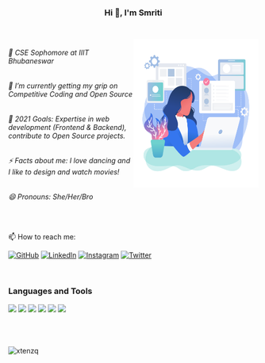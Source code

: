 



<h3 align="center"> Hi 👋, I'm Smriti<h3>
 <br  />
	
	
 <img align="right" width="50%" src="./female developer 2.svg" height="300px" width="300px">
 
###### 🌱 CSE Sophomore at IIIT Bhubaneswar
###### 🔭 I’m currently getting my grip on Competitive Coding and Open Source
###### 🥅 2021 Goals: Expertise in web development (Frontend & Backend), contribute to Open Source projects.
###### ⚡ Facts about me: I love dancing and I like to design and watch movies!
###### 😄 Pronouns: She/Her/Bro

<br  />

📫 How to reach me: 

<p >
	<a href="https://github.com/shruti1421"><img src="https://img.icons8.com/bubbles/50/000000/github.png" alt="GitHub"/></a>
	<a href="https://www.linkedin.com/in/smriti-naik/"><img src="https://img.icons8.com/bubbles/50/000000/linkedin.png" alt="LinkedIn"/></a>
	<a href="https://www.instagram.com/smritinaik1421/"><img src="https://img.icons8.com/bubbles/50/000000/instagram.png" alt="Instagram"/></a>
	<a href="https://twitter.com/smritinaik2000"><img src="https://img.icons8.com/bubbles/50/000000/twitter.png" alt="Twitter"/></a>
</p>
<br />

### Languages and Tools

<img  src="https://img.shields.io/badge/React-20232A?style=for-the-badge&logo=react&logoColor=61DAFB"> <img src="https://img.shields.io/badge/HTML5-E34F26?style=for-the-badge&logo=html5&logoColor=white"> <img src="https://img.shields.io/badge/JSON-20232A?style=for-the-badge&logo=json&logoColor=yellow"> <img  src="https://img.shields.io/badge/CSS3-1572B6?style=for-the-badge&logo=css3&logoColor=white"> <img  src="https://img.shields.io/badge/JavaScript-F7DF1E?style=for-the-badge&logo=javascript&logoColor=black">  <img src="https://img.shields.io/badge/CPP-20232A?style=for-the-badge&logo=cpp&logoColor=white">


<br />
<br />
<br />
<img align="center" src="https://github-readme-stats.vercel.app/api?username=shruti1421&show_icons=true&locale=en&line_height=27" alt="xtenzq" />





